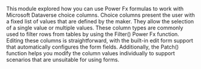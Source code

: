 This module explored how you can use Power Fx formulas to work with Microsoft Dataverse choice columns. Choice columns present the user with a fixed list of values that are defined by the maker. They allow the selection of a single value or multiple values. These column types are commonly used to filter rows from tables by using the Filter() Power Fx function. Editing these columns is straightforward, with the built-in edit form support that automatically configures the form fields. Additionally, the Patch() function helps you modify the column values individually to support scenarios that are unsuitable for using forms.
